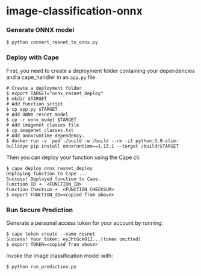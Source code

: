 # image-classification-onnx

### Generate ONNX model
```
$ python convert_resnet_to_onnx.py
```

### Deploy with Cape

First, you need to create a deployment folder containing your dependencies and a cape_handler in an `app.py` file.
```
# Create a deployment folder
$ export TARGET="onnx_resnet_deploy"
$ mkdir $TARGET
# Add function script
$ cp app.py $TARGET
# Add ONNX resnet model 
$ cp -r onnx_model $TARGET
# Add imagenet classes file
$ cp imagenet_classes.txt
# Add onnxrumtime dependency.
$ docker run -v `pwd`:/build -w /build --rm -it python:3.9-slim-bullseye pip install onnxruntime==1.13.1 --target /build/$TARGET
```

Then you can deploy your function using the Cape cli:
```
$ cape deploy onnx_resnet_deploy
Deploying function to Cape ...
Success! Deployed function to Cape.
Function ID ➜  <FUNCTION_ID>
Function Checksum ➜  <FUNCTION_CHECKSUM>
$ export FUNCTION_ID=<copied from above>
```

### Run Secure Prediction

Generate a personal access token for your account by running:
```
$ cape token create --name resnet
Success! Your token: eyJhtGckO12...(token omitted)
$ export TOKEN=<copied from above>
```

Invoke the image classification model with:
```
$ python run_prediction.py
```